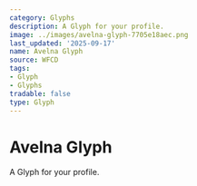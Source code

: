```yaml
---
category: Glyphs
description: A Glyph for your profile.
image: ../images/avelna-glyph-7705e18aec.png
last_updated: '2025-09-17'
name: Avelna Glyph
source: WFCD
tags:
- Glyph
- Glyphs
tradable: false
type: Glyph
---
```


# Avelna Glyph

A Glyph for your profile.

